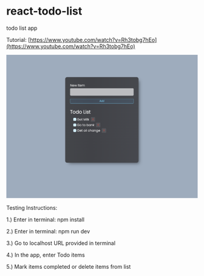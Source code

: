 # react-todo-list
todo list app

Tutorial:
[https://www.youtube.com/watch?v=Rh3tobg7hEo](https://www.youtube.com/watch?v=Rh3tobg7hEo)

![Site Image](https://github.com/nathanael-han/react-todo-list/blob/main/todo-snap.png)

Testing Instructions:

1.) Enter in terminal: npm install

2.) Enter in terminal: npm run dev

3.) Go to localhost URL provided in terminal

4.) In the app, enter Todo items

5.) Mark items completed or delete items from list
